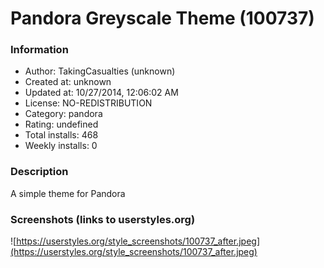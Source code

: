 # Pandora Greyscale Theme (100737)

### Information
- Author: TakingCasualties (unknown)
- Created at: unknown
- Updated at: 10/27/2014, 12:06:02 AM
- License: NO-REDISTRIBUTION
- Category: pandora
- Rating: undefined
- Total installs: 468
- Weekly installs: 0


### Description
A simple theme for Pandora


### Screenshots (links to userstyles.org)
![https://userstyles.org/style_screenshots/100737_after.jpeg](https://userstyles.org/style_screenshots/100737_after.jpeg)


